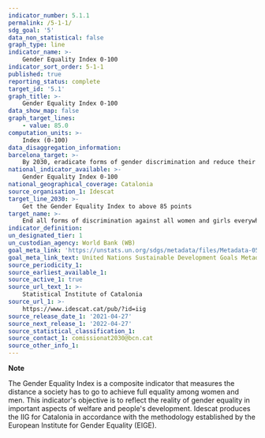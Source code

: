 ```yaml
---
indicator_number: 5.1.1
permalink: /5-1-1/
sdg_goal: '5'
data_non_statistical: false
graph_type: line
indicator_name: >-
    Gender Equality Index 0-100
indicator_sort_order: 5-1-1
published: true
reporting_status: complete
target_id: '5.1'
graph_title: >-
    Gender Equality Index 0-100
data_show_map: false
graph_target_lines:
    - value: 85.0
computation_units: >-
    Index (0-100)
data_disaggregation_information:
barcelona_target: >-
    By 2030, eradicate forms of gender discrimination and reduce their impact on equality
national_indicator_available: >-
    Gender Equality Index 0-100
national_geographical_coverage: Catalonia
source_organisation_1: Idescat
target_line_2030: >-
    Get the Gender Equality Index to above 85 points
target_name: >-
    End all forms of discrimination against all women and girls everywhere in the world
indicator_definition:
un_designated_tier: 1
un_custodian_agency: World Bank (WB)
goal_meta_link: 'https://unstats.un.org/sdgs/metadata/files/Metadata-05-01-01.pdf'
goal_meta_link_text: United Nations Sustainable Development Goals Metadata (pdf 894kB)
source_periodicity_1: 
source_earliest_available_1: 
source_active_1: true
source_url_text_1: >-
    Statistical Institute of Catalonia
source_url_1: >-
    https://www.idescat.cat/pub/?id=iig
source_release_date_1: '2021-04-27'
source_next_release_1: '2022-04-27'
source_statistical_classification_1: 
source_contact_1: comissionat2030@bcn.cat
source_other_info_1:
---
```

**Note**

The Gender Equality Index is a composite indicator that measures the distance a society has to go to achieve full equality among women and men.
This indicator's objective is to reflect the reality of gender equality in important aspects of welfare and people's development.
Idescat produces the IIG for Catalonia in accordance with the methodology established by the European Institute for Gender Equality (EIGE).

